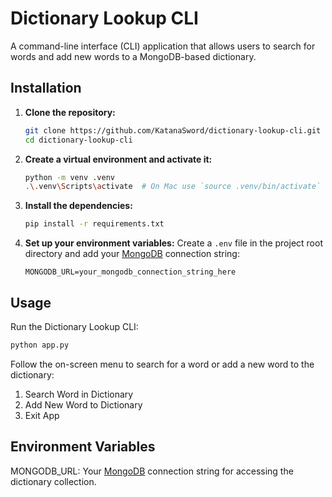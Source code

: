 # Dictionary Lookup CLI

A command-line interface (CLI) application that allows users to search for words and add new words to a MongoDB-based dictionary.

## Installation

1. **Clone the repository:**

   ```sh
   git clone https://github.com/KatanaSword/dictionary-lookup-cli.git
   cd dictionary-lookup-cli
   ```

2. **Create a virtual environment and activate it:**

   ```sh
   python -m venv .venv
   .\.venv\Scripts\activate  # On Mac use `source .venv/bin/activate`
   ```

3. **Install the dependencies:**

   ```sh
   pip install -r requirements.txt
   ```

4. **Set up your environment variables:**
   Create a `.env` file in the project root directory and add your [MongoDB](https://www.mongodb.com/cloud/atlas/register) connection string:
   ```
   MONGODB_URL=your_mongodb_connection_string_here
   ```

## Usage

Run the Dictionary Lookup CLI:

```sh
python app.py
```

Follow the on-screen menu to search for a word or add a new word to the dictionary:

1. Search Word in Dictionary
2. Add New Word to Dictionary
3. Exit App

## Environment Variables

MONGODB_URL: Your [MongoDB](https://www.mongodb.com/cloud/atlas/register) connection string for accessing the dictionary collection.
